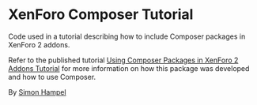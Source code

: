 # XenForo Composer Tutorial

Code used in a tutorial describing how to include Composer packages in XenForo 2 addons.

Refer to the published tutorial 
[Using Composer Packages in XenForo 2 Addons Tutorial](https://xenforo.com/community/resources/using-composer-packages-in-xenforo-2-addons-tutorial.6588/edit) 
for more information on how this package was developed and how to use Composer.  

By [Simon Hampel](mailto:simon@hampelgroup.com)